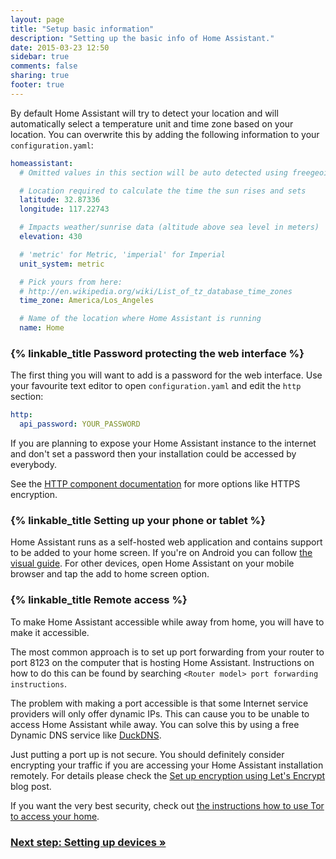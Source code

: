 ```yaml
---
layout: page
title: "Setup basic information"
description: "Setting up the basic info of Home Assistant."
date: 2015-03-23 12:50
sidebar: true
comments: false
sharing: true
footer: true
---
```


By default Home Assistant will try to detect your location and will automatically select a temperature unit and time zone based on your location. You can overwrite this by adding the following information to your `configuration.yaml`:

```yaml
homeassistant:
  # Omitted values in this section will be auto detected using freegeoip.io

  # Location required to calculate the time the sun rises and sets
  latitude: 32.87336
  longitude: 117.22743

  # Impacts weather/sunrise data (altitude above sea level in meters) 
  elevation: 430

  # 'metric' for Metric, 'imperial' for Imperial
  unit_system: metric

  # Pick yours from here:
  # http://en.wikipedia.org/wiki/List_of_tz_database_time_zones
  time_zone: America/Los_Angeles

  # Name of the location where Home Assistant is running
  name: Home
```

### {% linkable_title Password protecting the web interface %}

The first thing you will want to add is a password for the web interface. Use your favourite text editor to open `configuration.yaml` and edit the `http` section:

```yaml
http:
  api_password: YOUR_PASSWORD
```

<p class='note warning'>
If you are planning to expose your Home Assistant instance to the internet and don't set a password then your installation could be accessed by everybody.
</p>

See the [HTTP component documentation](/components/http/) for more options like HTTPS encryption.

### {% linkable_title Setting up your phone or tablet %}

Home Assistant runs as a self-hosted web application and contains support to be added to your home screen. If you're on Android you can follow [the visual guide]({{site_root}}/getting-started/android/). For other devices, open Home Assistant on your mobile browser and tap the add to home screen option.

### {% linkable_title Remote access %}

To make Home Assistant accessible while away from home, you will have to make it accessible.

The most common approach is to set up port forwarding from your router to port 8123 on the computer that is hosting Home Assistant. Instructions on how to do this can be found by searching `<Router model> port forwarding instructions`.

The problem with making a port accessible is that some Internet service providers will only offer dynamic IPs. This can cause you to be unable to access Home Assistant while away. You can solve this by using a free Dynamic DNS service like [DuckDNS](https://www.duckdns.org/).

Just putting a port up is not secure. You should definitely consider encrypting your traffic if you are accessing your Home Assistant installation remotely. For details please check the [Set up encryption using Let's Encrypt](/blog/2015/12/13/setup-encryption-using-lets-encrypt/) blog post.

If you want the very best security, check out [the instructions how to use Tor to access your home](/cookbook/tor_configuration/).

### [Next step: Setting up devices &raquo;](/getting-started/devices/)

